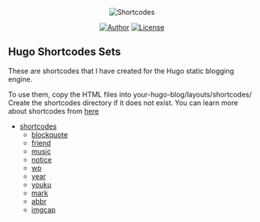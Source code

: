 <p align="center">
<img src="https://ttfou.com/images/2020/02/18/f9d7055d6a1b9cd6d37d44f55b5f8c42.png" alt="Shortcodes">
</p>

<p align="center">
<a href="https://matnoble.me"><img alt="Author" src="https://img.shields.io/badge/Author-MetNoble-blue?style=flat-square"/></a>
<a href="https://github.com/MatNoble/hugo-shortcodes-sets/blob/master/LICENSE"><img alt="License" src="https://img.shields.io/npm/l/meting.svg?style=flat-square"/></a>
</p>

## Hugo Shortcodes Sets

These are shortcodes that I have created for the Hugo static blogging engine.

To use them, copy the HTML files into your-hugo-blog/layouts/shortcodes/ Create the shortcodes directory if it does not exist. You can learn more about shortcodes from [here](https://matnoble.me/posts/shortcodes-practice-tutorial-for-hugo/)

- [shortcodes](https://github.com/MatNoble/hugo-shortcodes-sets/tree/master/layouts/shortcodes)
  - [blockquote](https://github.com/MatNoble/hugo-shortcodes-sets/blob/master/layouts/shortcodes/blockquote.html)
  - [friend](https://github.com/MatNoble/hugo-shortcodes-sets/blob/master/layouts/shortcodes/friend.html)
  - [music](https://github.com/MatNoble/hugo-shortcodes-sets/blob/master/layouts/shortcodes/music.html)
  - [notice](https://github.com/MatNoble/hugo-shortcodes-sets/blob/master/layouts/shortcodes/notice.html)
  - [wp](https://github.com/MatNoble/hugo-shortcodes-sets/blob/master/layouts/shortcodes/wp.html)
  - [year](https://github.com/MatNoble/hugo-shortcodes-sets/blob/master/layouts/shortcodes/year.html)
  - [youku](https://github.com/MatNoble/hugo-shortcodes-sets/blob/master/layouts/shortcodes/youku.html)
  - [mark](https://github.com/MatNoble/hugo-shortcodes-sets/blob/master/layouts/shortcodes/mark.html)
  - [abbr](https://github.com/MatNoble/hugo-shortcodes-sets/blob/master/layouts/shortcodes/abbr.html)
  - [imgcap](https://github.com/MatNoble/hugo-shortcodes-sets/blob/master/layouts/shortcodes/imgcap.html)

